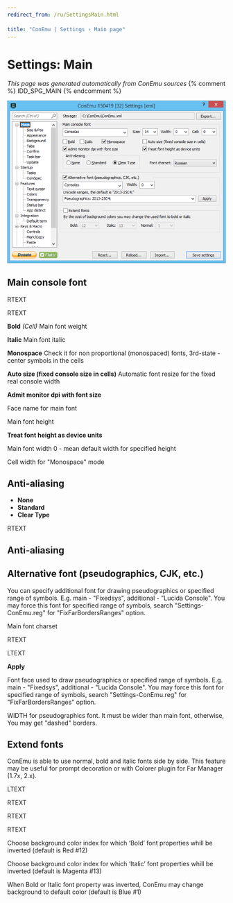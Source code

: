 ```yaml
---
redirect_from: /ru/SettingsMain.html

title: "ConEmu | Settings › Main page"
---
```


# Settings: Main

*This page was generated automatically from ConEmu sources*
{% comment %} IDD_SPG_MAIN {% endcomment %}

![ConEmu Settings: Main](/img/Settings-Main.png)



## Main console font



RTEXT



RTEXT



**Bold** *(Cell)* Main font weight

**Italic** Main font italic

**Monospace** Check it for non proportional (monospaced) fonts, 3rd-state - center symbols in the cells

**Auto size (fixed console size in cells)** Automatic font resize for the fixed real console width

**Admit monitor dpi with font size** 

Face name for main font

Main font height

**Treat font height as device units** 

Main font width 0 - mean default width for specified height

Cell width for "Monospace" mode

## Anti-aliasing




* **None**
* **Standard**
* **Clear Type**




RTEXT



## Anti-aliasing





## Alternative font (pseudographics, CJK, etc.)

You can specify additional font for drawing pseudographics or specified range of symbols. E.g. main - "Fixedsys", additional - "Lucida Console". You may force this font for specified range of symbols, search "Settings-ConEmu.reg" for "FixFarBordersRanges" option.

Main font charset

RTEXT



LTEXT

**Apply** 



Font face used to draw pseudographics or specified range of symbols. E.g. main - "Fixedsys", additional - "Lucida Console". You may force this font for specified range of symbols, search "Settings-ConEmu.reg" for "FixFarBordersRanges" option.

WIDTH for pseudographics font. It must be wider than main font, otherwise, You may get "dashed" borders.

## Extend fonts

ConEmu is able to use normal, bold and italic fonts side by side. This feature may be useful for prompt decoration or with Colorer plugin for Far Manager (1.7x, 2.x).

LTEXT



RTEXT



RTEXT



RTEXT





Choose background color index for which ‘Bold’ font properties whill be inverted (default is Red #12)

Choose background color index for which ‘Italic’ font properties whill be inverted (default is Magenta #13)

When Bold or Italic font property was inverted, ConEmu may change background to default color (default is Blue #1)

